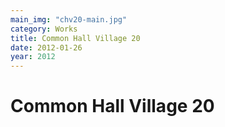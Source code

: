 ```yaml
---
main_img: "chv20-main.jpg"
category: Works
title: Common Hall Village 20
date: 2012-01-26
year: 2012
---
```

# Common Hall Village 20  